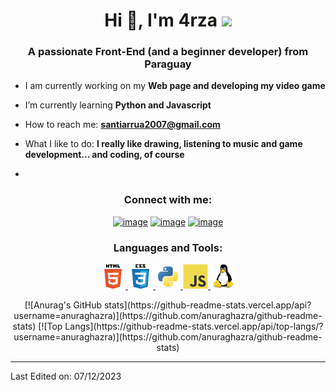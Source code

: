 <h1 align="center">Hi 👋, I'm 4rza <img height="40" src="https://emoji.gg/assets/emoji/7333-parrotdance.gif"></h1>
<h3 align="center">A passionate Front-End (and a beginner developer) from Paraguay</h3>

- I am currently working on my **Web page and developing my video game**

- I’m currently learning **Python and Javascript**

- How to reach me: **santiarrua2007@gmail.com**

- What I like to do: **I really like drawing, listening to music and game development... and coding, of course**
- 
<h3 align="center">Connect with me:</h3>
<div align="center">

[![image](https://img.shields.io/badge/Instagram-E4405F?style=for-the-badge&logo=instagram&logoColor=white)](https://www.instagram.com/sadaa._.15/)
[![image](https://img.shields.io/badge/Twitter-1DA1F2?style=for-the-badge&logo=twitter&logoColor=white)](https://twitter.com/DanielArzamen13)
[![image](https://img.shields.io/badge/Gmail-D14836?style=for-the-badge&logo=gmail&logoColor=white)](mailto:produtor.santiarrua2007@gmail.com)
  
</div>

<h3 align="center">Languages and Tools:</h3>

<p align="center"> 
  <a href="https://www.w3.org/html/" target="_blank"> 
    <img src="https://raw.githubusercontent.com/devicons/devicon/master/icons/html5/html5-original-wordmark.svg" alt="html5" width="40" height="40"/> 
  </a>
  <a href="https://www.w3schools.com/css/" target="_blank"> 
    <img src="https://raw.githubusercontent.com/devicons/devicon/master/icons/css3/css3-original-wordmark.svg" alt="css3" width="40" height="40"/> 
  </a> 
  <a href="https://www.python.org" target="_blank"> 
    <img src="https://raw.githubusercontent.com/devicons/devicon/master/icons/python/python-original.svg" alt="python" width="40" height="40"/> 
  </a>  
  <a href="https://developer.mozilla.org/en-US/docs/Web/JavaScript" target="_blank"> 
    <img src="https://raw.githubusercontent.com/devicons/devicon/master/icons/javascript/javascript-original.svg" alt="javascript" width="40" height="40"/> 
  </a> 
  <a href="https://www.linux.org/" target="_blank"> 
    <img src="https://raw.githubusercontent.com/devicons/devicon/master/icons/linux/linux-original.svg" alt="linux" width="40" height="40"/> 
  </a> 
</p>

<p align= "center">
  [![Anurag's GitHub stats](https://github-readme-stats.vercel.app/api?username=anuraghazra)](https://github.com/anuraghazra/github-readme-stats)
  [![Top Langs](https://github-readme-stats.vercel.app/api/top-langs/?username=anuraghazra)](https://github.com/anuraghazra/github-readme-stats)
</p>

------

Last Edited on: 07/12/2023
